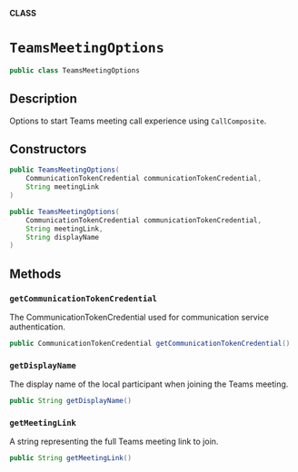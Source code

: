 **CLASS**

# `TeamsMeetingOptions`

```java
public class TeamsMeetingOptions
```

## Description

Options to start Teams meeting call experience using `CallComposite`. 

## Constructors

```java
public TeamsMeetingOptions(
    CommunicationTokenCredential communicationTokenCredential, 
    String meetingLink
)
```

```java
public TeamsMeetingOptions(
    CommunicationTokenCredential communicationTokenCredential,
    String meetingLink,
    String displayName
)
```

## Methods

### `getCommunicationTokenCredential`

 The CommunicationTokenCredential used for communication service authentication.

```java
public CommunicationTokenCredential getCommunicationTokenCredential()
```

### `getDisplayName`

The display name of the local participant when joining the Teams meeting.

```java
public String getDisplayName()
```

### `getMeetingLink`

A string representing the full Teams meeting link to join.

```java
public String getMeetingLink()
```